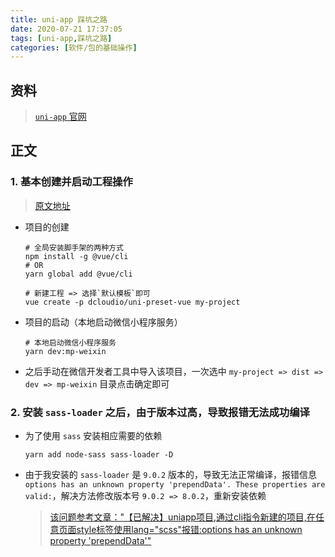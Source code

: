 ```yaml
---
title: uni-app 踩坑之路
date: 2020-07-21 17:37:05
tags: [uni-app,踩坑之路]
categories: [软件/包的基础操作]
---
```

## 资料
>[`uni-app` 官网](https://uniapp.dcloud.net.cn/)

## 正文
### 1.  基本创建并启动工程操作
>[原文地址](https://uniapp.dcloud.net.cn/quickstart?id=_2-%e9%80%9a%e8%bf%87vue-cli%e5%91%bd%e4%bb%a4%e8%a1%8c)
-  项目的创建
    ```shell
    # 全局安装脚手架的两种方式
    npm install -g @vue/cli
    # OR
    yarn global add @vue/cli

    # 新建工程 => 选择`默认模板`即可
    vue create -p dcloudio/uni-preset-vue my-project
    ```
-  项目的启动（本地启动微信小程序服务）
    ```shell
    # 本地启动微信小程序服务
    yarn dev:mp-weixin
    ```
-  之后手动在微信开发者工具中导入该项目，一次选中 `my-project => dist => dev => mp-weixin` 目录点击确定即可

### 2.  安装 `sass-loader` 之后，由于版本过高，导致报错无法成功编译
-  为了使用 `sass` 安装相应需要的依赖
    ```shell
    yarn add node-sass sass-loader -D
    ```
-  由于我安装的 `sass-loader` 是 `9.0.2` 版本的，导致无法正常编译，报错信息 `options has an unknown property 'prependData'. These properties are valid:`，解决方法修改版本号 `9.0.2 => 8.0.2`，重新安装依赖
    >[该问题参考文章："【已解决】uniapp项目,通过cli指令新建的项目,在任意页面style标签使用lang="scss"报错:options has an unknown property 'prependData'"](https://ask.dcloud.net.cn/question/101104)